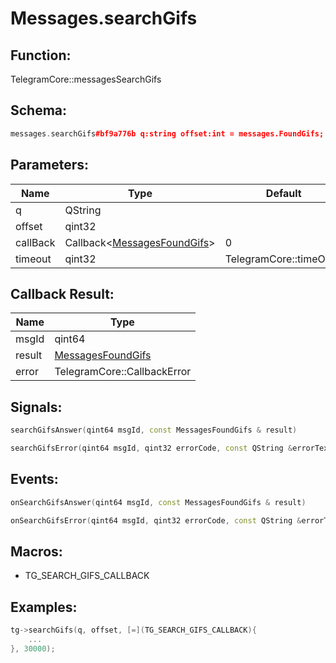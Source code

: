 # Messages.searchGifs

## Function:

TelegramCore::messagesSearchGifs

## Schema:

```c++
messages.searchGifs#bf9a776b q:string offset:int = messages.FoundGifs;
```
## Parameters:

|Name|Type|Default|
|----|----|-------|
|q|QString||
|offset|qint32||
|callBack|Callback&lt;[MessagesFoundGifs](../../types/messagesfoundgifs.md)&gt;|0|
|timeout|qint32|TelegramCore::timeOut()|

## Callback Result:

|Name|Type|
|----|----|
|msgId|qint64|
|result|[MessagesFoundGifs](../../types/messagesfoundgifs.md)|
|error|TelegramCore::CallbackError|

## Signals:

```c++
searchGifsAnswer(qint64 msgId, const MessagesFoundGifs & result)
```
```c++
searchGifsError(qint64 msgId, qint32 errorCode, const QString &errorText)
```

## Events:

```c++
onSearchGifsAnswer(qint64 msgId, const MessagesFoundGifs & result)
```
```c++
onSearchGifsError(qint64 msgId, qint32 errorCode, const QString &errorText)
```

## Macros:

* TG_SEARCH_GIFS_CALLBACK

## Examples:

```c++
tg->searchGifs(q, offset, [=](TG_SEARCH_GIFS_CALLBACK){
    ...
}, 30000);
```
